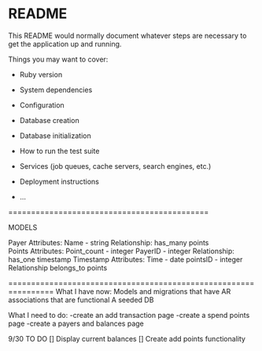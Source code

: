 # README

This README would normally document whatever steps are necessary to get the
application up and running.

Things you may want to cover:

* Ruby version

* System dependencies

* Configuration

* Database creation

* Database initialization

* How to run the test suite

* Services (job queues, cache servers, search engines, etc.)

* Deployment instructions

* ...

============================================

MODELS

Payer
    Attributes:
    Name - string 
    Relationship:
    has_many points  
Points
    Attributes:
    Point_count - integer 
    PayerID - integer
    Relationship:
    has_one timestamp 
Timestamp
    Attributes:
        Time - date 
        pointsID - integer
    Relationship
        belongs_to points

================================================================
What I have now:
Models and migrations that have AR associations that are functional
A seeded DB

What I need to do:
-create an add transaction page
-create a spend points page
-create a payers and balances page


9/30 TO DO
[] Display current balances 
[] Create add points functionality 

